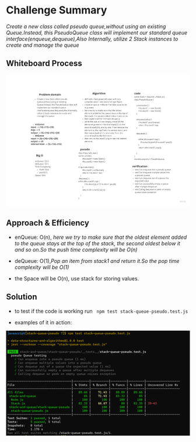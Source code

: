 # Challenge Summary
*Create a new class called pseudo queue,without using an existing Queue.Instead, this PseudoQueue class will implement our standard queue interface(enqueue,dequeue),Also Internally, utilize 2 Stack instances to create and manage the queue*

## Whiteboard Process

![PseudoQueue](../whiteboard/PseudoQueue.jpg)

## Approach & Efficiency

+ enQueue: O(n), *here we try to make sure that the oldest element added to the queue stays at the top of the stack, the second oldest below it and so on.So the push time complexity will be O(n)*

+ deQueue: O(1),*Pop an item from stack1 and return it.So the pop time complexity will be O(1)*

+ the Space will be O(n), use stack for storing values.

## Solution

+ to test if the code is working run ` npm test stack-queue-pseudo.test.js`

+ examples of it in action: 

![code actions](./testAction/testActions.png)